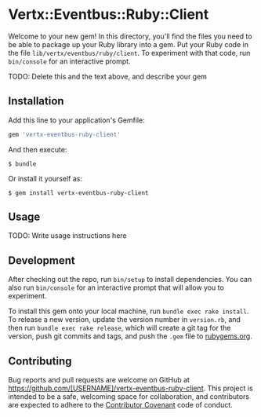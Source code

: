 # Vertx::Eventbus::Ruby::Client

Welcome to your new gem! In this directory, you'll find the files you need to be able to package up your Ruby library into a gem. Put your Ruby code in the file `lib/vertx/eventbus/ruby/client`. To experiment with that code, run `bin/console` for an interactive prompt.

TODO: Delete this and the text above, and describe your gem

## Installation

Add this line to your application's Gemfile:

```ruby
gem 'vertx-eventbus-ruby-client'
```

And then execute:

    $ bundle

Or install it yourself as:

    $ gem install vertx-eventbus-ruby-client

## Usage

TODO: Write usage instructions here

## Development

After checking out the repo, run `bin/setup` to install dependencies. You can also run `bin/console` for an interactive prompt that will allow you to experiment.

To install this gem onto your local machine, run `bundle exec rake install`. To release a new version, update the version number in `version.rb`, and then run `bundle exec rake release`, which will create a git tag for the version, push git commits and tags, and push the `.gem` file to [rubygems.org](https://rubygems.org).

## Contributing

Bug reports and pull requests are welcome on GitHub at https://github.com/[USERNAME]/vertx-eventbus-ruby-client. This project is intended to be a safe, welcoming space for collaboration, and contributors are expected to adhere to the [Contributor Covenant](http://contributor-covenant.org) code of conduct.

